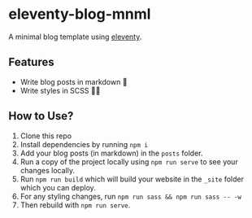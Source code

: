 
# **eleventy-blog-mnml**

A minimal blog template using [eleventy](https://www.11ty.io/docs/).

## Features

- Write blog posts in markdown 🥳
- Write styles in SCSS 💅🏻

## How to Use?

1. Clone this repo
2. Install dependencies by running `npm i`
3. Add your blog posts (in markdown) in the `posts` folder.
4. Run a copy of the project locally using `npm run serve` to see your changes locally.
5. Run `npm run build` which will build your website in the `_site` folder which you can deploy.
6. For any styling changes, run `npm run sass && npm run sass -- -w`
7. Then rebuild with `npm run serve`.
